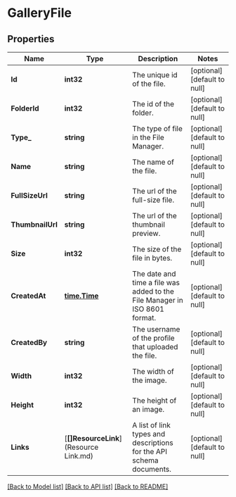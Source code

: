 # GalleryFile

## Properties
Name | Type | Description | Notes
------------ | ------------- | ------------- | -------------
**Id** | **int32** | The unique id of the file. | [optional] [default to null]
**FolderId** | **int32** | The id of the folder. | [optional] [default to null]
**Type_** | **string** | The type of file in the File Manager. | [optional] [default to null]
**Name** | **string** | The name of the file. | [optional] [default to null]
**FullSizeUrl** | **string** | The url of the full-size file. | [optional] [default to null]
**ThumbnailUrl** | **string** | The url of the thumbnail preview. | [optional] [default to null]
**Size** | **int32** | The size of the file in bytes. | [optional] [default to null]
**CreatedAt** | [**time.Time**](time.Time.md) | The date and time a file was added to the File Manager in ISO 8601 format. | [optional] [default to null]
**CreatedBy** | **string** | The username of the profile that uploaded the file. | [optional] [default to null]
**Width** | **int32** | The width of the image. | [optional] [default to null]
**Height** | **int32** | The height of an image. | [optional] [default to null]
**Links** | [**[]ResourceLink**](Resource Link.md) | A list of link types and descriptions for the API schema documents. | [optional] [default to null]

[[Back to Model list]](../README.md#documentation-for-models) [[Back to API list]](../README.md#documentation-for-api-endpoints) [[Back to README]](../README.md)


